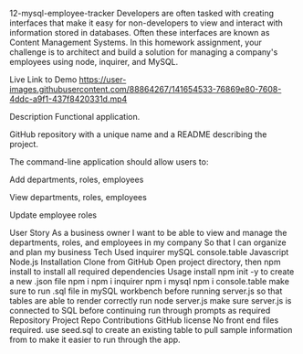 12-mysql-employee-tracker
Developers are often tasked with creating interfaces that make it easy for non-developers to view and interact with information stored in databases. Often these interfaces are known as Content Management Systems. In this homework assignment, your challenge is to architect and build a solution for managing a company's employees using node, inquirer, and MySQL.

Live Link to Demo
https://user-images.githubusercontent.com/88864267/141654533-76869e80-7608-4ddc-a9f1-437f8420331d.mp4

Description
Functional application.

GitHub repository with a unique name and a README describing the project.

The command-line application should allow users to:

Add departments, roles, employees

View departments, roles, employees

Update employee roles

User Story
As a business owner
I want to be able to view and manage the departments, roles, and employees in my company
So that I can organize and plan my business
Tech Used
inquirer
mySQL
console.table
Javascript
Node.js
Installation
Clone from GitHub
Open project directory, then npm install to install all required dependencies
Usage
install npm init -y to create a new .json file
npm i
npm i inquirer
npm i mysql
npm i console.table
make sure to run .sql file in mySQL workbench before running server.js so that tables are able to render correctly
run node server.js
make sure server.js is connected to SQL before continuing
run through prompts as required
Repository
Project Repo
Contributions
GitHub license
No front end files required.
use seed.sql to create an existing table to pull sample information from to make it easier to run through the app.
